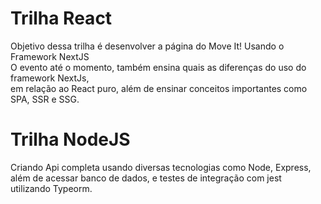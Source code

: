 <h1>Trilha React</h1>
Objetivo dessa trilha é desenvolver a página do Move It! Usando o Framework NextJS
<br> O evento até o momento, também ensina quais as diferenças do uso do framework NextJs, 
<br> em relação ao React puro, além de ensinar conceitos importantes como SPA, SSR e SSG.
<h1>Trilha NodeJS</h1>
Criando Api completa usando diversas tecnologias como Node, Express, além de acessar banco de dados, e testes de integração com jest
<br> utilizando Typeorm. 